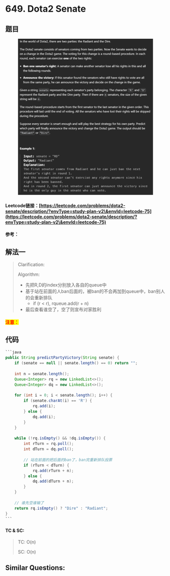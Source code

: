 # 649. Dota2 Senate

## 题目

<figure><img src="../../.gitbook/assets/image (190).png" alt=""><figcaption></figcaption></figure>

#### Leetcode链接：[https://leetcode.com/problems/dota2-senate/description/?envType=study-plan-v2\&envId=leetcode-75](https://leetcode.com/problems/dota2-senate/description/?envType=study-plan-v2\&envId=leetcode-75)

#### 参考：

## 解法一

> Clarification:&#x20;
>
> Algorithm:&#x20;
>
> * 先把R,D的index分别放入各自的queue中
> * 基于站在前面的人ban后面的，被ban的不会再加到queue中，ban别人的会重新排队
>   * if (r < r), rqueue.add(r + n)
> * 最后查看谁空了，空了则宣布对家胜利

#### <mark style="color:red;">注意：</mark>

## 代码

````java
```java
public String predictPartyVictory(String senate) {
    if (senate == null || senate.length() == 0) return "";

    int n = senate.length();
    Queue<Integer> rq = new LinkedList<>();
    Queue<Integer> dq = new LinkedList<>();

    for (int i = 0; i < senate.length(); i++) {
        if (senate.charAt(i) == 'R') {
            rq.add(i);
        } else {
            dq.add(i);
        }
    }

    while (!rq.isEmpty() && !dq.isEmpty()) {
        int rTurn = rq.poll();
        int dTurn = dq.poll();

        // 站在前面的把后面的ban了，ban完重新排队投票
        if (rTurn < dTurn) {
            rq.add(rTurn + n);
        } else {
            dq.add(dTurn + n);
        }
    }

    // 谁先空谁输了
    return rq.isEmpty() ? "Dire" : "Radiant";
}
```
````

#### TC & SC:&#x20;

> TC: O(n)
>
> SC: O(n)

## **Similar Questions:**&#x20;
